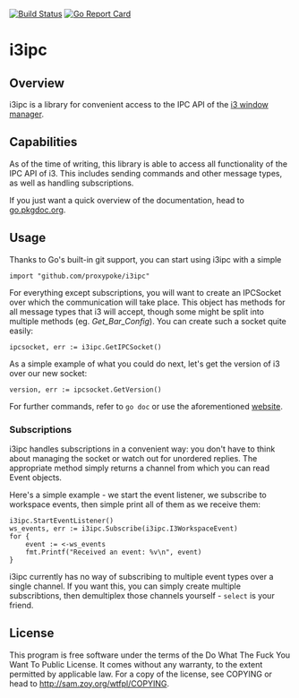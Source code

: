 [![Build Status](https://travis-ci.org/mdirkse/i3ipc.svg?branch=master)](https://travis-ci.org/mdirkse/i3ipc) [![Go Report Card](https://goreportcard.com/badge/github.com/mdirkse/i3ipc)](https://goreportcard.com/report/github.com/mdirkse/i3ipc)

i3ipc
=====

Overview
--------
i3ipc is a library for convenient access to the IPC API of the [i3 window
manager][i3wm].

Capabilities
------------
As of the time of writing, this library is able to access all functionality of
the IPC API of i3. This includes sending commands and other message types, as
well as handling subscriptions.

If you just want a quick overview of the documentation, head to
[go.pkgdoc.org][doc].

Usage
-----
Thanks to Go's built-in git support, you can start using i3ipc with a simple

    import "github.com/proxypoke/i3ipc"

For everything except subscriptions, you will want to create an IPCSocket over
which the communication will take place. This object has methods for all message
types that i3 will accept, though some might be split into multiple methods (eg.
*Get_Bar_Config*). You can create such a socket quite easily:

    ipcsocket, err := i3ipc.GetIPCSocket()

As a simple example of what you could do next, let's get the version of i3 over
our new socket:

    version, err := ipcsocket.GetVersion()

For further commands, refer to `go doc` or use the aforementioned
[website][doc].

### Subscriptions
i3ipc handles subscriptions in a convenient way: you don't have to think about
managing the socket or watch out for unordered replies. The appropriate method
simply returns a channel from which you can read Event objects.

Here's a simple example - we start the event listener, we subscribe to workspace
events, then simple print all of them as we receive them:

    i3ipc.StartEventListener()
    ws_events, err := i3ipc.Subscribe(i3ipc.I3WorkspaceEvent)
    for {
        event := <-ws_events
        fmt.Printf("Received an event: %v\n", event)
    }

i3ipc currently has no way of subscribing to multiple event types over a single
channel. If you want this, you can simply create multiple subscribtions, then
demultiplex those channels yourself - `select` is your friend.

License
-------

This program is free software under the terms of the
Do What The Fuck You Want To Public License.
It comes without any warranty, to the extent permitted by
applicable law. For a copy of the license, see COPYING or
head to http://sam.zoy.org/wtfpl/COPYING.

[i3wm]: http://i3wm.org
[doc]: http://go.pkgdoc.org/github.com/proxypoke/i3ipc
